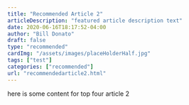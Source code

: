 ```yaml
---
title: "Recommended Article 2"
articleDescription: "featured article description text"
date: 2020-06-16T18:17:52-04:00
author: "Bill Donato"
draft: false
type: "recommended"
cardImg: "/assets/images/placeHolderHalf.jpg"
tags: ["test"]
categories: ["recommended"]
url: "recommendedarticle2.html"
---
```


here is some content for top four article 2